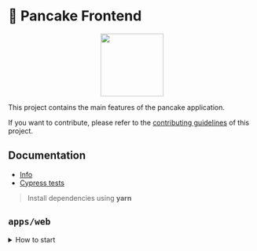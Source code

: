# 🥞 Pancake Frontend

<p align="center">
  <a href="https://xoxnet.io">
      <img src="https://xoxnet.io/logo.png" height="128">
  </a>
</p>

This project contains the main features of the pancake application.

If you want to contribute, please refer to the [contributing guidelines](./CONTRIBUTING.md) of this project.

## Documentation

- [Info](doc/Info.md)
- [Cypress tests](doc/Cypress.md)

> Install dependencies using **yarn**

## `apps/web`
<details>
<summary>
How to start
</summary>

```sh
yarn
```

start the development server
```sh
yarn dev
```

build with production mode
```sh
yarn build

# start the application after build
yarn start
```

### Deploy fe: 
- ls
- cd test/LoopX-frontend or test/clone-FE
- git pull
- yarn build 
- pm2 ls
- pm2 delete ui
- pm2 start "yarn run start" --name  "ui"
<!-- - pm2 restart ui (nếu chứ có service ui thì run pm2 start yarn --name ui -- dev) -->

</details>

